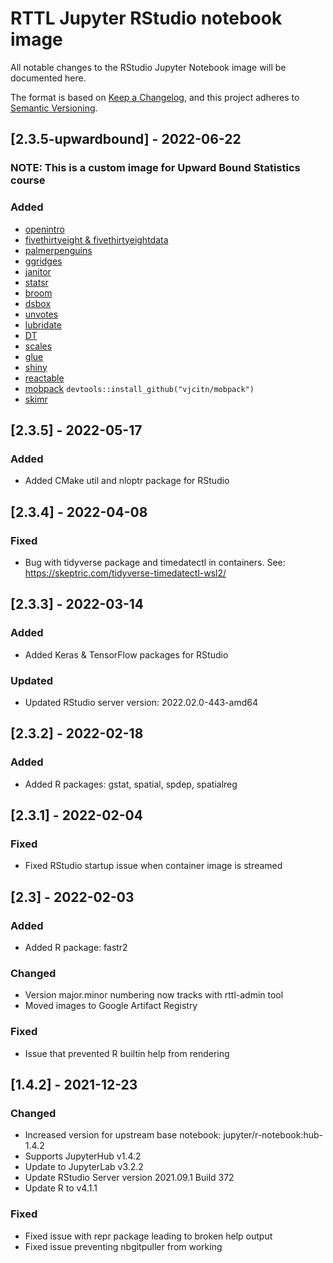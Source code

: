 # RTTL Jupyter RStudio notebook image
All notable changes to the RStudio Jupyter Notebook image will be documented here. 

The format is based on [Keep a Changelog](https://keepachangelog.com/en/1.0.0/),
and this project adheres to [Semantic Versioning](https://semver.org/spec/v2.0.0.html).

## [2.3.5-upwardbound] - 2022-06-22

### NOTE: This is a custom image for Upward Bound Statistics course

### Added
- [openintro](https://cran.r-project.org/web/packages/openintro/index.html)
- [fivethirtyeight & fivethirtyeightdata](https://cran.r-project.org/web/packages/fivethirtyeight/vignettes/fivethirtyeight.html)
- [palmerpenguins](https://cloud.r-project.org/web/packages/palmerpenguins/index.html)
- [ggridges](https://cran.r-project.org/web/packages/ggridges/index.html)
- [janitor](https://cran.r-project.org/web/packages/janitor/index.html)
- [statsr](https://cran.r-project.org/web/packages/statsr/index.html)
- [broom](https://cran.r-project.org/web/packages/broom/index.html)
- [dsbox](https://github.com/rstudio-education/dsbox)
- [unvotes](https://cran.r-project.org/web/packages/unvotes/index.html)
- [lubridate](https://cran.r-project.org/web/packages/lubridate/index.html)
- [DT](https://cran.r-project.org/web/packages/DT/index.html)
- [scales](https://cran.r-project.org/web/packages/scales/index.html)
- [glue](https://cran.r-project.org/web/packages/glue/index.html)
- [shiny](https://cran.r-project.org/web/packages/shiny/index.html)
- [reactable](https://cran.r-project.org/web/packages/reactable/index.html)
- [mobpack](https://github.com/vjcitn/mobpack) `devtools::install_github("vjcitn/mobpack")`
- [skimr](https://cran.r-project.org/web/packages/skimr/index.html)

## [2.3.5] - 2022-05-17

### Added
- Added CMake util and nloptr package for RStudio

## [2.3.4] - 2022-04-08

### Fixed
- Bug with tidyverse package and timedatectl in containers. See: https://skeptric.com/tidyverse-timedatectl-wsl2/

## [2.3.3] - 2022-03-14

### Added
- Added Keras & TensorFlow packages for RStudio

### Updated
- Updated RStudio server version: 2022.02.0-443-amd64

## [2.3.2] - 2022-02-18

### Added
- Added R packages: gstat, spatial, spdep, spatialreg

## [2.3.1] - 2022-02-04

### Fixed
- Fixed RStudio startup issue when container image is streamed

## [2.3] - 2022-02-03

### Added
- Added R package: fastr2

### Changed
- Version major.minor numbering now tracks with rttl-admin tool
- Moved images to Google Artifact Registry

### Fixed
- Issue that prevented R builtin help from rendering

## [1.4.2] - 2021-12-23

### Changed
- Increased version for upstream base notebook: jupyter/r-notebook:hub-1.4.2
- Supports JupyterHub v1.4.2
- Update to JupyterLab v3.2.2
- Update RStudio Server version 2021.09.1 Build 372 
- Update R to v4.1.1

### Fixed
- Fixed issue with repr package leading to broken help output
- Fixed issue preventing nbgitpuller from working
